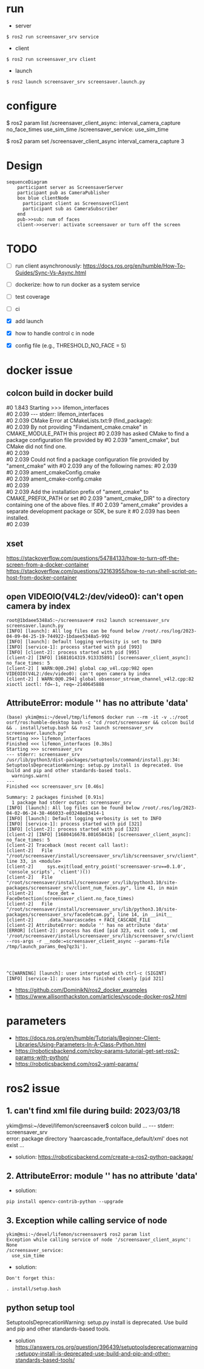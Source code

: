# run

- server
```
$ ros2 run screensaver_srv service 
```

- client

```
$ ros2 run screensaver_srv client
```
- launch

```
$ ros2 launch screensaver_srv screensaver.launch.py
```

# configure

$ ros2 param list
/screensaver_client_async:
  interval_camera_capture
  no_face_times
  use_sim_time
/screensaver_service:
  use_sim_time

$ ros2 param set /screensaver_client_async interval_camera_capture 3

# Design

```mermaid
sequenceDiagram
    participant server as ScreensaverServer
    participant pub as CameraPublisher
    box blue clientNode
      participant client as ScreensaverClient
      participant sub as CameraSubscriber
    end
    pub->>sub: num of faces
    client->>server: activate screensaver or turn off the screen
```

# TODO
- [ ] run client asynchronously: https://docs.ros.org/en/humble/How-To-Guides/Sync-Vs-Async.html
- [ ] dockerize: how to run docker as a system service
- [ ] test coverage
- [ ] ci
- [x] add launch
- [X] how to handle control c in node
- [X] config file (e.g., THRESHOLD_NO_FACE = 5)



# docker issue

## colcon build in docker build

#0 1.843 Starting >>> lifemon_interfaces                                                                                                                                     
#0 2.039 --- stderr: lifemon_interfaces                                                                                                                                      
#0 2.039 CMake Error at CMakeLists.txt:9 (find_package):                          
#0 2.039   By not providing "Findament_cmake.cmake" in CMAKE_MODULE_PATH this project 
#0 2.039   has asked CMake to find a package configuration file provided by
#0 2.039   "ament_cmake", but CMake did not find one.                                 
#0 2.039                   
#0 2.039   Could not find a package configuration file provided by "ament_cmake" with
#0 2.039   any of the following names:
#0 2.039                                                                              
#0 2.039     ament_cmakeConfig.cmake                                                  
#0 2.039     ament_cmake-config.cmake                                                 
#0 2.039                                                                              
#0 2.039   Add the installation prefix of "ament_cmake" to CMAKE_PREFIX_PATH or set
#0 2.039   "ament_cmake_DIR" to a directory containing one of the above files.  If
#0 2.039   "ament_cmake" provides a separate development package or SDK, be sure it
#0 2.039   has been installed.                                                                                                                                               
#0 2.039                                  

## xset

https://stackoverflow.com/questions/54784133/how-to-turn-off-the-screen-from-a-docker-container
https://stackoverflow.com/questions/32163955/how-to-run-shell-script-on-host-from-docker-container

## open VIDEOIO(V4L2:/dev/video0): can't open camera by index
```
root@1bdaee5348a5:~/screensaver# ros2 launch screensaver_srv screensaver.launch.py 
[INFO] [launch]: All log files can be found below /root/.ros/log/2023-04-09-04-25-19-744922-1bdaee5348a5-992
[INFO] [launch]: Default logging verbosity is set to INFO
[INFO] [service-1]: process started with pid [993]
[INFO] [client-2]: process started with pid [995]
[client-2] [INFO] [1681014319.913335891] [screensaver_client_async]: no_face_times: 5
[client-2] [ WARN:0@0.294] global cap_v4l.cpp:982 open VIDEOIO(V4L2:/dev/video0): can't open camera by index
[client-2] [ WARN:0@0.294] global obsensor_stream_channel_v4l2.cpp:82 xioctl ioctl: fd=-1, req=-2140645888
```
## AttributeError: module '' has no attribute 'data'

```
(base) ykim@msi:~/devel/tmp/lifemon$ docker run --rm -it -v .:/root osrf/ros:humble-desktop bash -c "cd /root/screensaver && colcon build && . install/setup.bash && ros2 launch screensaver_srv screensaver.launch.py"
Starting >>> lifemon_interfaces
Finished <<< lifemon_interfaces [0.38s]                     
Starting >>> screensaver_srv
--- stderr: screensaver_srv                   
/usr/lib/python3/dist-packages/setuptools/command/install.py:34: SetuptoolsDeprecationWarning: setup.py install is deprecated. Use build and pip and other standards-based tools.
  warnings.warn(
---
Finished <<< screensaver_srv [0.46s]

Summary: 2 packages finished [0.91s]
  1 package had stderr output: screensaver_srv
[INFO] [launch]: All log files can be found below /root/.ros/log/2023-04-02-06-24-38-466033-e03248e83414-1
[INFO] [launch]: Default logging verbosity is set to INFO
[INFO] [service-1]: process started with pid [321]
[INFO] [client-2]: process started with pid [323]
[client-2] [INFO] [1680416678.801658416] [screensaver_client_async]: no_face_times: 5
[client-2] Traceback (most recent call last):
[client-2]   File "/root/screensaver/install/screensaver_srv/lib/screensaver_srv/client", line 33, in <module>
[client-2]     sys.exit(load_entry_point('screensaver-srv==0.1.0', 'console_scripts', 'client')())
[client-2]   File "/root/screensaver/install/screensaver_srv/lib/python3.10/site-packages/screensaver_srv/client_num_faces.py", line 41, in main
[client-2]     face_det = FaceDetection(screensaver_client.no_face_times)
[client-2]   File "/root/screensaver/install/screensaver_srv/lib/python3.10/site-packages/screensaver_srv/facedetcam.py", line 14, in __init__
[client-2]     .data.haarcascades + FACE_CASCADE_FILE
[client-2] AttributeError: module '' has no attribute 'data'
[ERROR] [client-2]: process has died [pid 323, exit code 1, cmd '/root/screensaver/install/screensaver_srv/lib/screensaver_srv/client --ros-args -r __node:=screensaver_client_async --params-file /tmp/launch_params_0eq7qz3i'].




^C[WARNING] [launch]: user interrupted with ctrl-c (SIGINT)
[INFO] [service-1]: process has finished cleanly [pid 321]

```

- https://github.com/DominikN/ros2_docker_examples
- https://www.allisonthackston.com/articles/vscode-docker-ros2.html

# parameters
- https://docs.ros.org/en/humble/Tutorials/Beginner-Client-Libraries/Using-Parameters-In-A-Class-Python.html
- https://roboticsbackend.com/rclpy-params-tutorial-get-set-ros2-params-with-python/
- https://roboticsbackend.com/ros2-yaml-params/

# ros2 issue

## 1. can't find xml file during build: 2023/03/18

ykim@msi:~/devel/lifemon/screensaver$ colcon build
...
--- stderr: screensaver_srv                   
error: package directory 'haarcascade_frontalface_default/xml' does not exist
...

- solution: https://roboticsbackend.com/create-a-ros2-python-package/ 

## 2. AttributeError: module '' has no attribute 'data'

- solution:
```
pip install opencv-contrib-python --upgrade 
```

## 3. Exception while calling service of node
```
ykim@msi:~/devel/lifemon/screensaver$ ros2 param list
Exception while calling service of node '/screensaver_client_async': None
/screensaver_service:
  use_sim_time
```
- solution:
```
Don't forget this:

. install/setup.bash
```
 
## python setup tool

SetuptoolsDeprecationWarning: setup.py install is deprecated. Use build and pip and other standards-based tools.

- solution
https://answers.ros.org/question/396439/setuptoolsdeprecationwarning-setuppy-install-is-deprecated-use-build-and-pip-and-other-standards-based-tools/